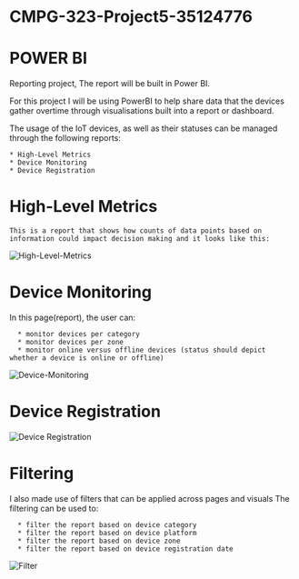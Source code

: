 # CMPG-323-Project5-35124776

# POWER BI

   Reporting project, The report will be built in Power BI.

   For this project I will be using PowerBI to help share data that the devices gather overtime through visualisations built into a report or dashboard.

   The usage of the IoT devices, as well as their statuses can be managed through the following reports:

    * High-Level Metrics
    * Device Monitoring 
    * Device Registration

# High-Level Metrics

    This is a report that shows how counts of data points based on information could impact decision making and it looks like this:
    
![High-Level-Metrics](https://user-images.githubusercontent.com/90704811/200970637-8fc8e80c-3a36-458a-99a3-6cbfc654e07d.png)

# Device Monitoring
In this page(report), the user can:

      * monitor devices per category
      * monitor devices per zone
      * monitor online versus offline devices (status should depict whether a device is online or offline)

![Device-Monitoring](https://user-images.githubusercontent.com/90704811/200970890-9a5d100e-c7ff-4c63-8d39-6dbd7cf9ac81.png)

# Device Registration

![Device Registration](https://user-images.githubusercontent.com/90704811/200971159-01352232-cf17-48c7-883d-02743bf1c1bb.png)

# Filtering

I also made use of filters that can be applied across pages and visuals
The filtering can be used to:

      * filter the report based on device category
      * filter the report based on device platform
      * filter the report based on device zone
      * filter the report based on device registration date

![Filter](https://user-images.githubusercontent.com/90704811/200971867-ef2f3178-b713-42e2-815e-f89302b0440b.png)


